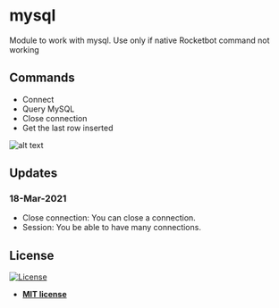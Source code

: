 # mysql
Module to work with mysql. Use only if native Rocketbot command not working 

## Commands

<ul id="commands_readme">
    <li>Connect</li>
    <li>Query MySQL</li>
    <li>Close connection</li>
    <li>Get the last row inserted</li>
</ul>


![alt text](https://raw.githubusercontent.com/rocketbot-cl/mysql/master/example/mysql.png)


## Updates
### 18-Mar-2021
- Close connection: You can close a connection.
- Session: You be able to have many connections.

<h2>License</h2>

<p><a href="http://badges.mit-license.org" rel="nofollow"><img src="https://camo.githubusercontent.com/107590fac8cbd65071396bb4d04040f76cde5bde/687474703a2f2f696d672e736869656c64732e696f2f3a6c6963656e73652d6d69742d626c75652e7376673f7374796c653d666c61742d737175617265" alt="License" data-canonical-src="http://img.shields.io/:license-mit-blue.svg?style=flat-square" style="max-width:100%;"></a></p>

<ul>
  <li><strong><a href="http://opensource.org/licenses/mit-license.php" rel="nofollow">MIT license</a></strong></li>
</ul>  

